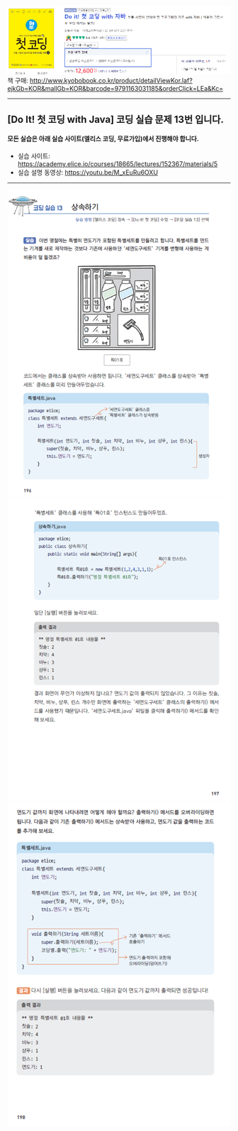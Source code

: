 ![도서소개](/img/도서소개.png)  
책 구매: http://www.kyobobook.co.kr/product/detailViewKor.laf?ejkGb=KOR&mallGb=KOR&barcode=9791163031185&orderClick=LEa&Kc=

---

## [Do It! 첫 코딩 with Java] 코딩 실습 문제 13번 입니다.

#### 모든 실습은 아래 실습 사이트(엘리스 코딩, 무료가입)에서 진행해야 합니다.

- 실습 사이트: https://academy.elice.io/courses/18665/lectures/152367/materials/5
- 실습 설명 동영상: https://youtu.be/M_xEuRu6OXU

---

![코딩실습13](/img/코딩실습13A.png)  
![코딩실습13](/img/코딩실습13B.png)  
![코딩실습13](/img/코딩실습13C.png)
